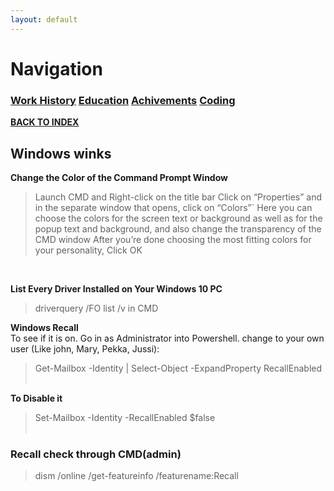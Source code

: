 ```yaml
---
layout: default
---
```


# Navigation<br>
### **[Work History](WorkHistory.md)   [Education](Education.md)   [Achivements](Achivements.md)   [Coding](Coding.md)**<br>

**[BACK TO INDEX](index.md)**


## Windows winks
**Change the Color of the Command Prompt Window**

> Launch CMD and Right-click on the title bar
>Click on “Properties” and in the separate window that opens, click on “Colors”`
>Here you can choose the colors for the screen text or background as well as for the popup text and background, and also change the transparency of the CMD window
>After you’re done choosing the most fitting colors for your personality, Click OK
<br>

**List Every Driver Installed on Your Windows 10 PC**<br>
> driverquery /FO list /v in CMD

**Windows Recall**<br>
To see if it is on. Go in as Administrator into Powershell. change <username> to your own user (Like john, Mary, Pekka, Jussi):<br>
>Get-Mailbox -Identity <username> | Select-Object -ExpandProperty RecallEnabled<br><br>

**To Disable it**<br>
>Set-Mailbox -Identity <username> -RecallEnabled $false<br><br>

### Recall check through CMD(admin)<br>

>dism /online /get-featureinfo /featurename:Recall



